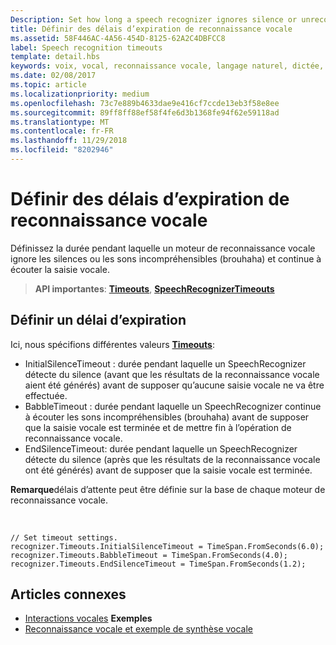 ```yaml
---
Description: Set how long a speech recognizer ignores silence or unrecognizable sounds (babble) and continues listening for speech input.
title: Définir des délais d’expiration de reconnaissance vocale
ms.assetid: 58F446AC-4A56-454D-8125-62A2C4DBFCC8
label: Speech recognition timeouts
template: detail.hbs
keywords: voix, vocal, reconnaissance vocale, langage naturel, dictée, saisie, interaction utilisateur
ms.date: 02/08/2017
ms.topic: article
ms.localizationpriority: medium
ms.openlocfilehash: 73c7e889b4633dae9e416cf7ccde13eb3f58e8ee
ms.sourcegitcommit: 89ff8ff88ef58f4fe6d3b1368fe94f62e59118ad
ms.translationtype: MT
ms.contentlocale: fr-FR
ms.lasthandoff: 11/29/2018
ms.locfileid: "8202946"
---
```

# <a name="set-speech-recognition-timeouts"></a>Définir des délais d’expiration de reconnaissance vocale


Définissez la durée pendant laquelle un moteur de reconnaissance vocale ignore les silences ou les sons incompréhensibles (brouhaha) et continue à écouter la saisie vocale.

> **API importantes**: [**Timeouts**](https://msdn.microsoft.com/library/windows/apps/dn653253), [**SpeechRecognizerTimeouts**](https://msdn.microsoft.com/library/windows/apps/dn653230)

## <a name="set-a-timeout"></a>Définir un délai d’expiration


Ici, nous spécifions différentes valeurs [**Timeouts**](https://msdn.microsoft.com/library/windows/apps/dn653253):

-   InitialSilenceTimeout : durée pendant laquelle un SpeechRecognizer détecte du silence (avant que les résultats de la reconnaissance vocale aient été générés) avant de supposer qu’aucune saisie vocale ne va être effectuée.
-   BabbleTimeout : durée pendant laquelle un SpeechRecognizer continue à écouter les sons incompréhensibles (brouhaha) avant de supposer que la saisie vocale est terminée et de mettre fin à l’opération de reconnaissance vocale.
-   EndSilenceTimeout: durée pendant laquelle un SpeechRecognizer détecte du silence (après que les résultats de la reconnaissance vocale ont été générés) avant de supposer que la saisie vocale est terminée.

**Remarque**délais d’attente peut être définie sur la base de chaque moteur de reconnaissance vocale.

 

```CSharp
// Set timeout settings.
recognizer.Timeouts.InitialSilenceTimeout = TimeSpan.FromSeconds(6.0);
recognizer.Timeouts.BabbleTimeout = TimeSpan.FromSeconds(4.0);
recognizer.Timeouts.EndSilenceTimeout = TimeSpan.FromSeconds(1.2);
```

## <a name="related-articles"></a>Articles connexes


* [Interactions vocales](speech-interactions.md)
**Exemples**
* [Reconnaissance vocale et exemple de synthèse vocale](http://go.microsoft.com/fwlink/p/?LinkID=619897)
 

 




